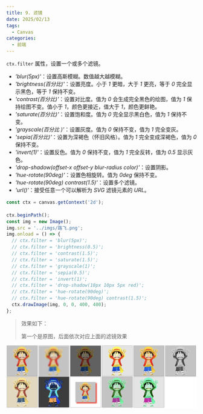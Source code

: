 ```yaml
---
title: 9. 滤镜
date: 2025/02/13
tags:
  - Canvas
categories:
  - 前端
---
```


`ctx.filter` 属性，设置一个或多个滤镜。

- _'blur(5px)'_：设置高斯模糊。数值越大越模糊。
- _'brightness(百分比)'_：设置亮度。小于 _1_ 更暗，大于 _1_ 更亮，等于 _0_ 完全显示黑色，等于 _1_ 保持不变。
- _'contrast(百分比)'_：设置对比度。值为 _0_ 会生成完全黑色的绘图，值为 _1_ 保持绘图不变。值小于 _1_，颜色更接近，值大于 _1_，颜色更鲜艳。
- _'saturate(百分比)'_：设置饱和度。值为 _0_ 完全显示黑白色，值为 _1_ 保持不变。
- _'grayscale(百分比 )'_：设置灰度。值为 _0_ 保持不变，值为 _1_ 完全变灰。
- _'sepia(百分比)'_：设置为深褐色（怀旧风格）。值为 _1_ 完全变成深褐色，值为 _0_ 保持不变。
- _'invert(1)'_：设置反色。值为 _0_ 保持不变，值为 _1_ 完全反转，值为 _0.5_ 显示灰色。
- _'drop-shadow(offset-x offset-y blur-radius color)'_：设置阴影。
- _'hue-rotate(90deg)'_：设置色相旋转。值为 _0deg_ 保持不变。
- _'hue-rotate(90deg) contrast(1.5)'_：设置多个滤镜。
- _'url()'_：接受任意一个可以解析为 _SVG_ 滤镜元素的 _URL_。

```javascript
const ctx = canvas.getContext('2d');

ctx.beginPath();
const img = new Image();
img.src = '../imgs/路飞.png';
img.onload = () => {
  // ctx.filter = 'blur(5px)';
  // ctx.filter = 'brightness(0.5)';
  // ctx.filter = 'contrast(1.5)';
  // ctx.filter = 'saturate(1.5)';
  // ctx.filter = 'grayscale(1)';
  // ctx.filter = 'sepia(0.5)';
  // ctx.filter = 'invert(1)';
  // ctx.filter = 'drop-shadow(10px 10px 5px red)';
  // ctx.filter = 'hue-rotate(90deg)';
  // ctx.filter = 'hue-rotate(90deg) contrast(1.5)';
  ctx.drawImage(img, 0, 0, 400, 400);
};
```

> 效果如下：
>
> 第一个是原图，后面依次对应上面的滤镜效果

![alt text](./images/Canvas-9/image1.png)
